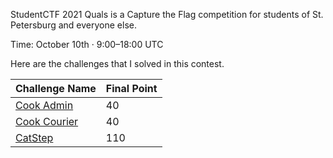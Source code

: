StudentCTF 2021 Quals is a Capture the Flag competition for students of St. Petersburg and everyone else.

Time: October 10th · 9:00–18:00 UTC

Here are the challenges that I solved in this contest.

| Challenge Name | Final Point | 
|--------------|-------|
| [Cook Admin](https://github.com/wanki901/Writeups-CTF/tree/main/StudentCTF2021%20Quals/Cook%20Admin) | 40 | 
| [Cook Courier](https://github.com/wanki901/Writeups-CTF/tree/main/StudentCTF2021%20Quals/Cook%20Courier) | 40 |
| [CatStep](https://github.com/wanki901/Writeups-CTF/tree/main/StudentCTF2021%20Quals/CatStep) | 110 | 

